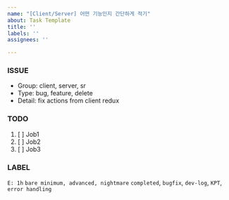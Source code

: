 ```yaml
---
name: "[Client/Server] 어떤 기능인지 간단하게 적기"
about: Task Template
title: ''
labels: ''
assignees: ''

---
```


### ISSUE
- Group:  client, server, sr
- Type: bug, feature, delete
- Detail: fix actions from client redux

### TODO
1. [ ] Job1
2. [ ] Job2
3. [ ] Job3

### LABEL
`E: 1h`
`bare minimum, advanced, nightmare`
`completed`,
`bugfix`,
`dev-log`,
`KPT`,
`error handling`
